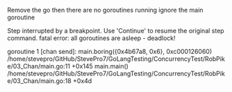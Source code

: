 Remove the go then there are no goroutines running
ignore the main goroutine


Step interrupted by a breakpoint. Use 'Continue' to resume the original step command.
fatal error: all goroutines are asleep - deadlock!

goroutine 1 [chan send]:
main.boring({0x4b67a8, 0x6}, 0xc000126060)
	/home/stevepro/GitHub/StevePro7/GoLangTesting/ConcurrencyTest/RobPike/03_Chan/main.go:11 +0x145
main.main()
	/home/stevepro/GitHub/StevePro7/GoLangTesting/ConcurrencyTest/RobPike/03_Chan/main.go:18 +0x4d